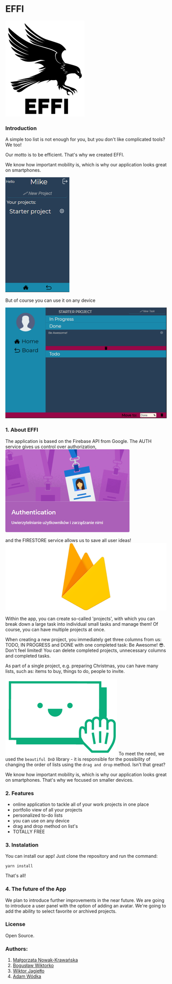 # EFFI

![logo](src/img/logo.png)

### Introduction

A simple too list is not enough for you, but you don't like complicated tools? We too!

Our motto is to be efficient. That's why we created EFFI.

We know how important mobility is, which is why our application looks great on smartphones.

![phoneView](./src/img/screenshots/phoneView.png)

But of course you can use it on any device

![deskopView](./src/img/screenshots/deskopView.png)

### 1. About EFFI

The application is based on the Firebase API from Google. The AUTH service gives us control over authorization,
![auh](./src/img/screenshots/auth.png)

and the FIRESTORE service allows us to save all user ideas!
![google](./src/img/screenshots/firestore.png)

Within the app, you can create so-called 'projects', with which you can break down a large task into individual small tasks and manage them!
Of course, you can have multiple projects at once.

When creating a new project, you immediately get three columns from us: TODO, IN PROGRESS and DONE with one completed task: Be Awesome! 😎. Don't feel limited! You can delete completed projects, unnecessary columns and completed tasks.

As part of a single project, e.g. preparing Christmas, you can have many lists, such as: items to buy, things to do, people to invite.

![dnd](./src/img/screenshots/dnd.png)
To meet the need, we used the `beautiful DnD` library - it is responsible for the possibility of changing the order of lists using the `drag and drop` method. Isn't that great?

We know how important mobility is, which is why our application looks great on smartphones. That's why we focused on smaller devices.

### 2. Features

- online application to tackle all of your work projects in one place
- portfolio view of all your projects
- personalized to-do lists
- you can use on any device
- drag and drop method on list's
- TOTALLY FREE

### 3. Instalation

You can install our app! Just clone the repository and run the command:

```
yarn install
```

That's all!

### 4. The future of the App

We plan to introduce further improvements in the near future.
We are going to introduce a user panel with the option of adding an avatar.
We're going to add the ability to select favorite or archived projects.

### License

Open Source.

### Authors:

1. [Małgorzata Nowak-Krawańska](https://github.com/malgonowak)
2. [Bogusław Wiktorko](https://github.com/BoguslawWiktorko)
3. [Wiktor Jagiełło](https://github.com/alistaireredwood)
4. [Adam Wódka](https://github.com/adamvodka)
